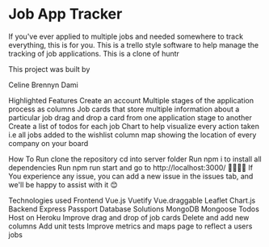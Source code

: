 # Job App Tracker



If you've ever applied to multiple jobs and needed somewhere to track everything, this is for you. This is a trello style software to help manage the tracking of job applications. This is a clone of huntr

This project was built by

Celine
Brennyn
Dami



Highlighted Features
Create an account
Multiple stages of the application process as columns
Job cards that store multiple information about a particular job
drag and drop a card from one application stage to another
Create a list of todos for each job
Chart to help visualize every action taken i.e all jobs added to the wishlist column
map showing the location of every company on your board


How To Run
clone the repository
cd into server folder
Run npm i to install all dependencies
Run npm run start and go to http://localhost:3000/
🥳🥳🥳🥳
If You experience any issue, you can add a new issue in the issues tab, and we'll be happy to assist with it 😊


Technologies used
Frontend
Vue.js
Vuetify
Vue.draggable
Leaflet
Chart.js
Backend
Express
Passport
Database Solutions
MongoDB
Mongoose
Todos
Host on Heroku
Improve drag and drop of job cards
Delete and add new columns
Add unit tests
Improve metrics and maps page to reflect a users jobs
